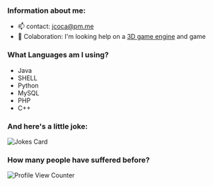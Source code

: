 <!--
### Hi there 👋
**JCOCA-Tech/JCOCA-Tech** is a ✨ _special_ ✨ repository because its `README.md` (this file) appears on your GitHub profile.
Here are some ideas to get you started:
-->

### Information about me: <br>
- 📫 contact: [jcoca@pm.me](mailto:jcoca@pm.me)
- 👯 Colaboration: I'm looking help on a [3D game engine](https://en.wikipedia.org/wiki/Game_engine) and game

### What Languages am I using?<br>
- Java
- SHELL
- Python
- MySQL
- PHP
- C++<br>

### And here's a little joke:<br>

![Jokes Card](https://readme-jokes.vercel.app/api)

### How many people have suffered before? <br>

![Profile View Counter](https://komarev.com/ghpvc/?username=JCOCA-Tech)
<br>
